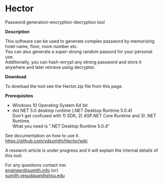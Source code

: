 # Hector
Password generation-encryption-decryption tool

**Description**

This software can be used to generate complex password by memorizing hotel name, floor, room number etc.  
You can also generate a super-strong random passord for your personal use.  
Additionally, you can hash-enrypt any strong password and store it anywhere and later retrieve using decryptor.  

**Download**  

To dowload the tool see the Hector.zip file from this page.  

**Prerequisites**

- Windows 10 Operating System 64 bit  
- dot NET 5.0 desktop runtime (.NET Desktop Runtime 5.0.4)  
Don't get confused with 1) SDK, 2) ASP.NET Core Runtime and 3) .NET Runtime.  
What you need is ".NET Desktop Runtime 5.0.4"

See documentation on how to use it.  
https://github.com/ydsumith/Hector/wiki

A research article is under progress and it will explain the internal details of this tool.  

For any questions contact me:  
engineer@sumith.info  (or)  
sumith.yesudasan@shsu.edu
